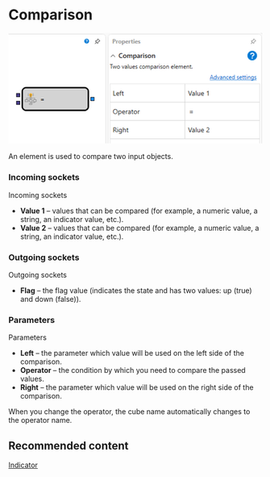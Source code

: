 # Comparison

![Designer Comparison 00](../../../../../../images/designer_comparison_00.png)

An element is used to compare two input objects.

### Incoming sockets

Incoming sockets

- **Value 1** – values that can be compared (for example, a numeric value, a string, an indicator value, etc.).
- **Value 2** – values that can be compared (for example, a numeric value, a string, an indicator value, etc.).

### Outgoing sockets

Outgoing sockets

- **Flag** – the flag value (indicates the state and has two values: up (true) and down (false)).

### Parameters

Parameters

- **Left** – the parameter which value will be used on the left side of the comparison.
- **Operator** – the condition by which you need to compare the passed values.
- **Right** – the parameter which value will be used on the right side of the comparison.

When you change the operator, the cube name automatically changes to the operator name.

## Recommended content

[Indicator](indicator.md)
